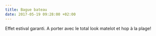 ```yaml
---
title: Bague bateau
date: 2017-05-19 09:28:00 +02:00
---
```


Effet estival garanti. A porter avec le total look matelot et hop à la plage!